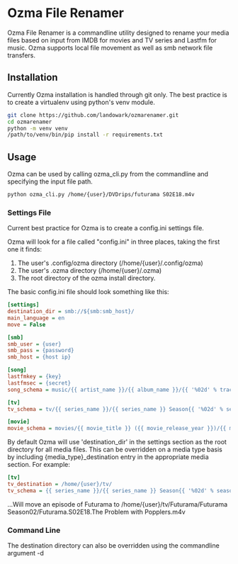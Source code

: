 <h1>Ozma File Renamer</h1>

Ozma File Renamer is a commandline utility designed to rename your media files based on input from IMDB for movies and TV series and Lastfm for music.
Ozma supports local file movement as well as smb network file transfers.

<h2>Installation</h2>

Currently Ozma installation is handled through git only. The best practice is to create a virtualenv using python's venv module.

```bash
git clone https://github.com/landowark/ozmarenamer.git
cd ozmarenamer
python -m venv venv
/path/to/venv/bin/pip install -r requirements.txt
```
<h2>Usage</h2>

Ozma can be used by calling ozma_cli.py from the commandline and specifying the input file path.

```bash
python ozma_cli.py /home/{user}/DVDrips/futurama S02E18.m4v
```

<h3>Settings File</h3>
Current best practice for Ozma is to create a config.ini settings file.

Ozma will look for a file called "config.ini" in three places, taking the first one it finds:
1. The user's .config/ozma directory (/home/{user}/.config/ozma)
2. The user's .ozma directory (/home/{user}/.ozma)
3. The root directory of the ozma install directory.

The basic config.ini file should look something like this:

```ini
[settings]
destination_dir = smb://${smb:smb_host}/
main_language = en
move = False

[smb]
smb_user = {user}
smb_pass = {password}
smb_host = {host ip}

[song]
lastfmkey = {key}
lastfmsec = {secret}
song_schema = music/{{ artist_name }}/{{ album_name }}/{{ '%02d' % track_number }} - {{ track_title }}{{ extension }}

[tv]
tv_schema = tv/{{ series_name }}/{{ series_name }} Season{{ '%02d' % season_number }}/S{{ '%02d' % season_number }}E{{ '%02d' % episode_number }}.{{ episode_name }}/{{ series_name }}.S{{ '%02d' % season_number }}E{{ '%02d' % episode_number }}.{{ episode_name }}{{ extension }}

[movie]
movie_schema = movies/{{ movie_title }} ({{ movie_release_year }})/{{ movie_title }} ({{ movie_release_year }}){{ extension }}
```

By default Ozma will use 'destination_dir' in the settings section as the root directory for all media files. This can be overridden on a media type basis by including {media_type}_destination entry in the appropriate media section. For example:

```ini
[tv]
tv_destination = /home/{user}/tv/
tv_schema = {{ series_name }}/{{ series_name }} Season{{ '%02d' % season_number }}/{{ series_name }}.S{{ '%02d' % season_number }}E{{ '%02d' % episode_number }}.{{ episode_name }}{{ extension }}
```

...Will move an episode of Futurama to /home/{user}/tv/Futurama/Futurama Season02/Futurama.S02E18.The Problem with Popplers.m4v

<h3>Command Line</h3>

The destination directory can also be overridden using the commandline argument -d